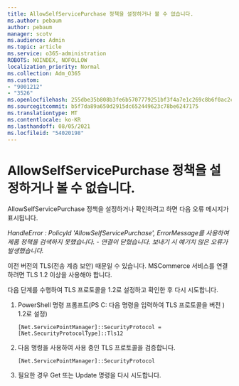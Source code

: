 ```yaml
---
title: AllowSelfServicePurchase 정책을 설정하거나 볼 수 없습니다.
ms.author: pebaum
author: pebaum
manager: scotv
ms.audience: Admin
ms.topic: article
ms.service: o365-administration
ROBOTS: NOINDEX, NOFOLLOW
localization_priority: Normal
ms.collection: Adm_O365
ms.custom:
- "9001212"
- "3526"
ms.openlocfilehash: 255dbe35b808b3fe6b5707779251bf3f4a7e1c269c8b6f0ac2cb43ca03c469e9
ms.sourcegitcommit: b5f7da89a650d2915dc652449623c78be6247175
ms.translationtype: MT
ms.contentlocale: ko-KR
ms.lasthandoff: 08/05/2021
ms.locfileid: "54020198"
---
```

# <a name="unable-to-set-or-view-the-allowselfservicepurchase-policy"></a>AllowSelfServicePurchase 정책을 설정하거나 볼 수 없습니다.

AllowSelfServicePurchase 정책을 설정하거나 확인하려고 하면 다음 오류 메시지가 표시됩니다.

*HandleError : PolicyId 'AllowSelfServicePurchase', ErrorMessage를 사용하여 제품 정책을 검색하지 못했습니다. - 연결이 닫혔습니다. 보내기 시 예기치 않은 오류가 발생했습니다.*

이전 버전의 TLS(전송 계층 보안) 때문일 수 있습니다. MSCommerce 서비스를 연결하려면 TLS 1.2 이상을 사용해야 합니다.  

다음 단계를 수행하여 TLS 프로토콜을 1.2로 설정하고 확인한 후 다시 시도합니다.
 1. PowerShell 명령 프롬프트(PS C: 다음 명령을 입력하여 TLS 프로토콜을 버전 \) 1.2로 설정)

    `[Net.ServicePointManager]::SecurityProtocol = [Net.SecurityProtocolType]::Tls12`

2. 다음 명령을 사용하여 사용 중인 TLS 프로토콜을 검증합니다.

    `[Net.ServicePointManager]::SecurityProtocol` 

3. 필요한 경우 Get 또는 Update 명령을 다시 시도합니다.

